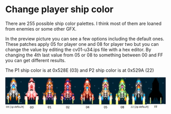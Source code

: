 # Change player ship color
There are 255 possible ship color palettes. I think most of them are loaned from enemies or some other GFX.

In the preview picture you can see a few options including the default ones. 
These patches apply 05 for player one and 08 for player two but you can change the value by editing the cv01-u34.ips file with a hex editor. By changing the 4th last value from 05 or 08 to something between 00 and FF you can get different results.

The P1 ship color is at 0x528E (03) and P2 ship color is at 0x529A (22)

![Alt text](preview.jpg?raw=true "Preview picture")
